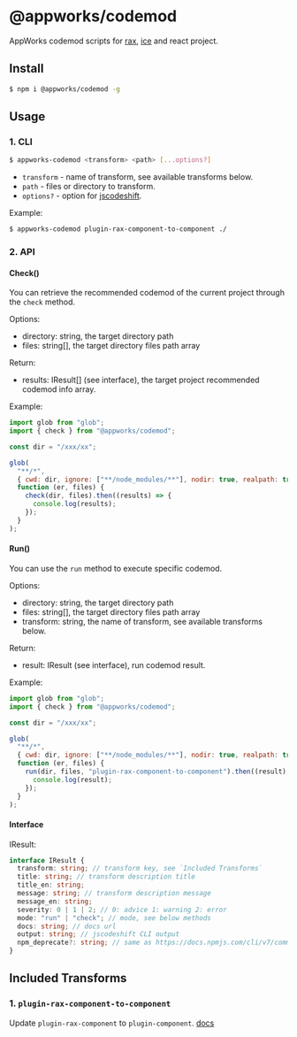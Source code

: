 # @appworks/codemod

AppWorks codemod scripts for [rax](https://rax.js.org/), [ice](https://ice.work/) and react project.

## Install

```bash
$ npm i @appworks/codemod -g
```

## Usage

### 1. CLI

```bash
$ appworks-codemod <transform> <path> [...options?]
```

- `transform` - name of transform, see available transforms below.
- `path` - files or directory to transform.
- `options?` - option for [jscodeshift](https://www.npmjs.com/package/jscodeshift).

Example:

```bash
$ appworks-codemod plugin-rax-component-to-component ./
```

### 2. API

#### Check()

You can retrieve the recommended codemod of the current project through the `check` method.

Options:

- directory: string, the target directory path
- files: string[], the target directory files path array

Return:

- results: IResult[] (see interface), the target project recommended codemod info array.

Example:

```javascript
import glob from "glob";
import { check } from "@appworks/codemod";

const dir = "/xxx/xx";

glob(
  "**/*",
  { cwd: dir, ignore: ["**/node_modules/**"], nodir: true, realpath: true },
  function (er, files) {
    check(dir, files).then((results) => {
      console.log(results);
    });
  }
);
```

#### Run()

You can use the `run` method to execute specific codemod.

Options:

- directory: string, the target directory path
- files: string[], the target directory files path array
- transform: string, the name of transform, see available transforms below.

Return:

- result: IResult (see interface), run codemod result.

Example:

```javascript
import glob from "glob";
import { check } from "@appworks/codemod";

const dir = "/xxx/xx";

glob(
  "**/*",
  { cwd: dir, ignore: ["**/node_modules/**"], nodir: true, realpath: true },
  function (er, files) {
    run(dir, files, "plugin-rax-component-to-component").then((result) => {
      console.log(result);
    });
  }
);
```

#### Interface

IResult:

```typescript
interface IResult {
  transform: string; // transform key, see `Included Transforms`
  title: string; // transform description title
  title_en: string; 
  message: string; // transform description message
  message_en: string; 
  severity: 0 | 1 | 2; // 0: advice 1: warning 2: error
  mode: "run" | "check"; // mode, see below methods
  docs: string; // docs url
  output: string; // jscodeshift CLI output
  npm_deprecate?: string; // same as https://docs.npmjs.com/cli/v7/commands/npm-deprecate/
}
```

## Included Transforms

### 1. `plugin-rax-component-to-component`

Update `plugin-rax-component` to `plugin-component`. [docs](./transforms/docs/plugin-rax-component-to-component.md)
